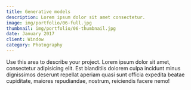 ```yaml
---
title: Generative models
description: Lorem ipsum dolor sit amet consectetur.
image: img/portfolio/06-full.jpg
thumbnail: img/portfolio/06-thumbnail.jpg
date: January 2017
client: Window
category: Photography
---
```

Use this area to describe your project. Lorem ipsum dolor sit amet, consectetur adipisicing elit. Est blanditiis dolorem culpa incidunt minus dignissimos deserunt repellat aperiam quasi sunt officia expedita beatae cupiditate, maiores repudiandae, nostrum, reiciendis facere nemo!
